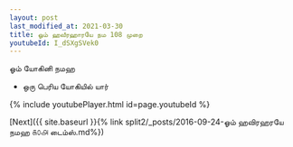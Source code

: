 ```yaml
---
layout: post
last_modified_at: 2021-03-30
title: ஓம் ஹவீரஹாரயே நம 108 முறை
youtubeId: I_dSXgSVek0
---
```

 
 
 ஓம் யோகினி நமஹ  
 
 -  ஒரு பெரிய யோகியில் யார் 
 
  
 
  
 
 
 
 
 
 


{% include youtubePlayer.html id=page.youtubeId %}
 
[Next]({{ site.baseurl }}{% link  split2/_posts/2016-09-24-ஓம் ஹவிரஹரயே நமஹ ௧௦௮ டைம்ஸ்.md%})
 

